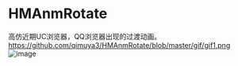# HMAnmRotate
高仿近期UC浏览器，QQ浏览器出现的过渡动画。
https://github.com/qimuya3/HMAnmRotate/blob/master/gif/gif1.png
 ![image](http://pic32.photophoto.cn/20140712/0038038083203340_b.jpg)
